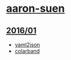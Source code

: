 # [aaron-suen](https://github.com/aaron-suen)
## [2016/01](2016/01)
- [yaml2json](https://bigdata-mindstorms.github.io/d3-playground/ontouchstart/yaml2json)
- [colarband](https://bigdata-mindstorms.github.io/d3-playground/aaron-suen/colorband.html)
